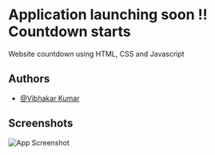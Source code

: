 
# Application launching soon !! Countdown starts 

Website countdown using HTML, CSS and Javascript


## Authors

- [@Vibhakar Kumar](https://github.com/iamvibhakar)


## Screenshots

![App Screenshot](https://raw.githubusercontent.com/iamvibhakar/website_commingSoonPage/main/output.gif)

